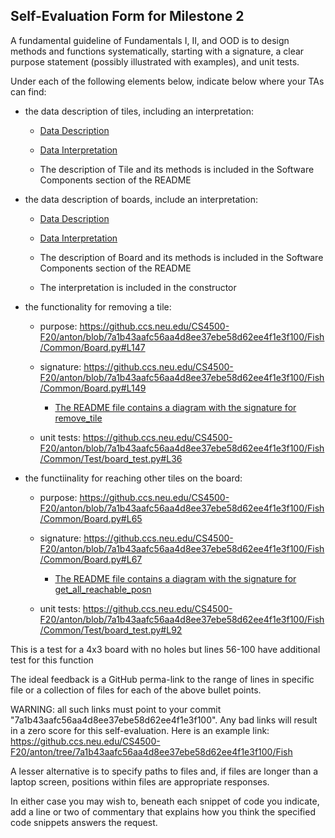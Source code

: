 ## Self-Evaluation Form for Milestone 2

A fundamental guideline of Fundamentals I, II, and OOD is to design
methods and functions systematically, starting with a signature, a
clear purpose statement (possibly illustrated with examples), and
unit tests.

Under each of the following elements below, indicate below where your
TAs can find:

- the data description of tiles, including an interpretation:
  - [Data Description](https://github.ccs.neu.edu/CS4500-F20/anton/blob/7a1b43aafc56aa4d8ee37ebe58d62ee4f1e3f100/Fish/README.md)

  - [Data Interpretation](https://github.ccs.neu.edu/CS4500-F20/anton/blob/7a1b43aafc56aa4d8ee37ebe58d62ee4f1e3f100/Fish/Common/Tile.py#L8)
  - The description of Tile and its methods is included in the Software Components section of the README

- the data description of boards, include an interpretation:
  - [Data Description](https://github.ccs.neu.edu/CS4500-F20/anton/blob/7a1b43aafc56aa4d8ee37ebe58d62ee4f1e3f100/Fish/README.md)

  - [Data Interpretation](https://github.ccs.neu.edu/CS4500-F20/anton/blob/7a1b43aafc56aa4d8ee37ebe58d62ee4f1e3f100/Fish/Common/Board.py#L16)

  - The description of Board and its methods is included in the Software Components section of the README

  - The interpretation is included in the constructor

- the functionality for removing a tile:
  - purpose:
    https://github.ccs.neu.edu/CS4500-F20/anton/blob/7a1b43aafc56aa4d8ee37ebe58d62ee4f1e3f100/Fish/Common/Board.py#L147 
  
  - signature:
https://github.ccs.neu.edu/CS4500-F20/anton/blob/7a1b43aafc56aa4d8ee37ebe58d62ee4f1e3f100/Fish/Common/Board.py#L149 

    - [The README file contains a diagram with the signature for remove_tile](https://github.ccs.neu.edu/CS4500-F20/anton/blob/7a1b43aafc56aa4d8ee37ebe58d62ee4f1e3f100/Fish/README.md)


  - unit tests:
https://github.ccs.neu.edu/CS4500-F20/anton/blob/7a1b43aafc56aa4d8ee37ebe58d62ee4f1e3f100/Fish/Common/Test/board_test.py#L36 

- the functiinality for reaching other tiles on the board:
  - purpose:
https://github.ccs.neu.edu/CS4500-F20/anton/blob/7a1b43aafc56aa4d8ee37ebe58d62ee4f1e3f100/Fish/Common/Board.py#L65 
  
  - signature:
https://github.ccs.neu.edu/CS4500-F20/anton/blob/7a1b43aafc56aa4d8ee37ebe58d62ee4f1e3f100/Fish/Common/Board.py#L67

    - [The README file contains a diagram with the signature for get_all_reachable_posn](https://github.ccs.neu.edu/CS4500-F20/anton/blob/7a1b43aafc56aa4d8ee37ebe58d62ee4f1e3f100/Fish/README.md)
 
  
  - unit tests:
https://github.ccs.neu.edu/CS4500-F20/anton/blob/7a1b43aafc56aa4d8ee37ebe58d62ee4f1e3f100/Fish/Common/Test/board_test.py#L92 

This is a test for a 4x3 board with no holes but lines 56-100 have additional test for this function

The ideal feedback is a GitHub perma-link to the range of lines in specific
file or a collection of files for each of the above bullet points.

  WARNING: all such links must point to your commit "7a1b43aafc56aa4d8ee37ebe58d62ee4f1e3f100".
  Any bad links will result in a zero score for this self-evaluation.
  Here is an example link:
    <https://github.ccs.neu.edu/CS4500-F20/anton/tree/7a1b43aafc56aa4d8ee37ebe58d62ee4f1e3f100/Fish>

A lesser alternative is to specify paths to files and, if files are
longer than a laptop screen, positions within files are appropriate
responses.

In either case you may wish to, beneath each snippet of code you
indicate, add a line or two of commentary that explains how you think
the specified code snippets answers the request.

